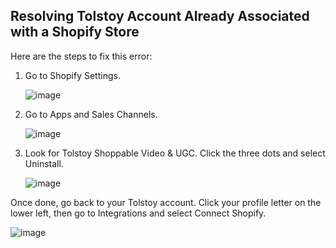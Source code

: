 ## Resolving Tolstoy Account Already Associated with a Shopify Store

Here are the steps to fix this error:

1. Go to Shopify Settings.

    ![image](https://github.com/GoTolstoy/tolstoy-toly-kb/assets/159800692/7c67fef5-282d-4a82-aee0-e75e26426fd2)

2. Go to Apps and Sales Channels.

    ![image](https://github.com/user-attachments/assets/0404672c-8d07-41d3-9a27-28fb424a953a)

3. Look for Tolstoy Shoppable Video & UGC. Click the three dots and select Uninstall.

    ![image](https://github.com/user-attachments/assets/91a7d3d4-4729-4e53-9626-6fa6965e7c7b)

Once done, go back to your Tolstoy account. Click your profile letter on the lower left, then go to Integrations and select Connect Shopify.

![image](https://github.com/user-attachments/assets/ca9e3d78-3aa2-4e82-925d-d309de4aa1c6)
